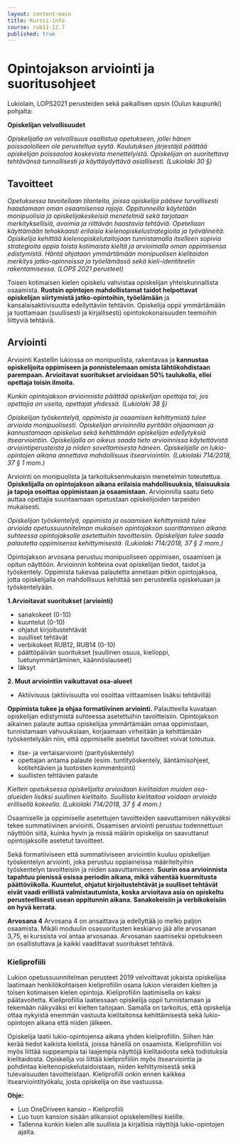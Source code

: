 ```yaml
---
layout: content-main
title: Kurssi-info
course: rub11-12.7
published: true
---
```

# Opintojakson arviointi ja suoritusohjeet
Lukiolain, LOPS2021 perusteiden sekä paikallisen opsin (Oulun kaupunki) pohjalta:

**Opiskelijan velvollisuudet**

_Opiskelijalla on velvollisuus osallistua opetukseen, jollei hänen poissaololleen ole perusteltua syytä. Koulutuksen järjestäjä päättää opiskelijan poissaoloa koskevista menettelyistä. Opiskelijan on suoritettava tehtävänsä tunnollisesti ja käyttäydyttävä asiallisesti. (Lukiolaki 30 §)_

## Tavoitteet

_Opetuksessa tavoitellaan tilanteita, joissa opiskelija pääsee turvallisesti haastamaan oman osaamisensa rajoja. Oppitunneilla käytetään monipuolisia ja opiskelijakeskeisiä menetelmiä sekä tarjotaan merkityksellisiä, avoimia ja riittävän haastavia tehtäviä. Opetellaan käyttämään tehokkaasti erilaisia kielenopiskelustrategioita ja työvälineitä.
Opiskelija kehittää kielenopiskelutaitojaan tunnistamalla itselleen sopivia strategioita oppia toista kotimaista kieltä ja arvioimalla oman oppimisensa edistymistä. Häntä ohjataan ymmärtämään monipuolisen kielitaidon merkitys jatko-opinnoissa ja työelämässä sekä kieli-identiteetin rakentamisessa. (LOPS 2021 perusteet)_

Toisen kotimaisen kielen opiskelu vahvistaa opiskelijan yhteiskunnallista osaamista. **Ruotsin opintojen mahdollistamat taidot helpottavat opiskelijan siirtymistä jatko-opintoihin, työelämään** ja kansalaisaktiivisuutta edellyttäviin tehtäviin. Opiskelija oppii ymmärtämään ja tuottamaan (suullisesti ja kirjallisesti) opintokokonaisuuden teemoihin liittyviä tehtäviä.

## Arviointi

Arviointi Kastellin lukiossa on monipuolista, rakentavaa ja **kannustaa opiskelijoita oppimiseen ja ponnistelemaan omista lähtökohdistaan parempaan. Arvioitavat suoritukset arvioidaan 50% taulukolla, ellei opettaja toisin ilmoita.**

_Kunkin opintojakson arvioinnista päättää opiskelijan opettaja tai, jos opettajia on useita, opettajat yhdessä. (Lukiolaki 38 §)_

_Opiskelijan työskentelyä, oppimista ja osaamisen kehittymistä tulee arvioida monipuolisesti. Opiskelijan arvioinnilla pyritään ohjaamaan ja kannustamaan opiskelua sekä kehittämään opiskelijan edellytyksiä itsearviointiin. Opiskelijalla on oikeus saada tieto arvioinnissa käytettävistä arviointiperusteista ja niiden soveltamisesta häneen. Opiskelijalle on lukio-opintojen aikana annettava mahdollisuus itsearviointiin. (Lukiolaki 714/2018, 37 § 1 mom.)_

Arviointi on monipuolista ja tarkoituksenmukaisin menetelmin toteutettua. **Opiskelijalla on opintojakson aikana erilaisia mahdollisuuksia, tilaisuuksia ja tapoja osoittaa oppimistaan ja osaamistaan.** Arvioinnilla saatu tieto auttaa opettajia suuntaamaan opetustaan opiskelijoiden tarpeiden mukaisesti.

_Opiskelijan työskentelyä, oppimista ja osaamisen kehittymistä tulee arvioida opetussuunnitelman mukaisen opintojakson suorittamisen aikana suhteessa opintojaksolle asetettuihin tavoitteisiin. Opiskelijan tulee saada palautetta oppimisensa kehittymisestä. (Lukiolaki 714/2018, 37 § 2 mom.)_ 

Opintojakson arvosana perustuu monipuoliseen oppimisen, osaamisen ja opitun näyttöön. Arvioinnin kohteina ovat opiskelijan tiedot, taidot ja työskentely. Oppimista tukevaa palautetta annetaan pitkin opintojaksoa, jotta opiskelijalla on mahdollisuus kehittää sen perusteella opiskeluaan ja työskentelyään.

**1.Arvioitavat suoritukset (arviointi)**

- sanakokeet (0-10)
- kuuntelut (0-10)
- ohjatut kirjoitustehtävät 
- suulliset tehtävät 
- verbikokeet RUB12, RUB14 (0-10)
- päättöpäivän suoritukset (suullinen osuus, kielioppi, luetunymmärtäminen, käännöslauseet)
- läksyt

**2.	Muut arviointiin vaikuttavat osa-alueet**

- Aktiivisuus (aktiivisuutta voi osoittaa viittaamisen lisäksi tehtävillä)
  
**Oppimista tukee ja ohjaa formatiivinen arviointi.** Palautteella kuvataan opiskelijan edistymistä suhteessa asetettuihin tavoitteisiin. Opintojakson aikainen palaute auttaa opiskelijaa ymmärtämään omaa oppimistaan, tunnistamaan vahvuuksiaan, korjaamaan virheitään ja kehittämään työskentelyään niin, että oppimiselle asetetut tavoitteet voivat toteutua.

- itse- ja vertaisarviointi (parityöskentely)
- opettajan antama palaute (esim. tuntityöskentely, ääntämisohjeet, kotitehtävien ja tuotosten kommentointi)
- suullisten tehtävien palaute
  
_Kielten opetuksessa opiskelijalta arvioidaan kielitaidon muiden osa-alueiden lisäksi suullinen kielitaito. Suullista kielitaitoa voidaan arvioida erillisellä kokeella. (Lukiolaki 714/2018, 37 § 4 mom.)_

Osaamiselle ja oppimiselle asetettujen tavoitteiden saavuttamisen näkyväksi tekee summatiivinen arviointi. Osaamisen arviointi perustuu todennettuun näyttöön siitä, kuinka hyvin ja missä määrin opiskelija on saavuttanut opintojaksolle asetetut tavoitteet. 

Sekä formatiiviseen että summatiiviseen arviointiin kuuluu opiskelijan työskentelyn arviointi, joka perustuu oppiaineissa määriteltyihin työskentelyn tavoitteisiin ja niiden saavuttamiseen. **Suurin osa arvioinnista tapahtuu pienissä osissa periodin aikana, mikä vähentää kuormitusta päättöviikolla. Kuuntelut, ohjatut kirjoitustehtävät ja suulliset tehtävät eivät vaadi erillistä valmistautumista, koska arvioitava asia on opiskeltu perusteellisesti usean oppitunnin aikana. Sanakokeisiin ja verbikokeisiin on hyvä kerrata.**

**Arvosana 4**
Arvosana 4 on ansaittava ja edellyttää jo melko paljon osaamista. Mikäli moduulin osasuoritusten keskiarvo jää alle arvosanan 3,75, ei kurssista voi antaa arvosanaa. Arvosanan saamiseksi opetukseen on osallistuttava ja kaikki vaadittavat suoritukset tehtävä.

### Kieliprofiili

Lukion opetussuunnitelman perusteet 2019 velvoittavat jokaista opiskelijaa laatimaan henkilökohtaisen kieliprofiilin osana lukion vieraiden kielten ja toisen kotimaisen kielen opintoja. 
Kieliprofiilin laatimisella on kaksi päätavoitetta. Kieliprofiilia laatiessaan opiskelija oppii tunnistamaan ja tekemään näkyväksi eri kielten taitojaan. Samalla on tarkoitus, että opiskelija ottaa nykyistä enemmän vastuuta kielitaitonsa kehittämisestä sekä lukio-opintojen aikana että niiden jälkeen.

Opiskelija laatii lukio-opintojensa aikana yhden kieliprofiilin. Siihen hän kerää tiedot kaikista kielistä, joissa hänellä on osaamista. Kieliprofiiliin voi myös liittää suppeampia tai laajempia näyttöjä kielitaidosta sekä todistuksia kielitaidosta. Opiskelija voi liittää kieliprofiiliin myös itsearviointia ja pohdintaa kieltenopiskelutaidoistaan, niiden kehittymisestä sekä tulevaisuuden tavoitteistaan. Kieliprofiili onkin ennen kaikkea itsearviointityökalu, josta opiskelija on itse vastuussa.

**Ohje:**

- Luo OneDriveen kansio – Kieliprofiili
- Luo tuon kansion sisään alikansiot opiskelemillesi kielille.
- Tallenna kunkin kielen alle suullisia ja kirjallisia näyttöjä lukio-opintojen ajalta.
